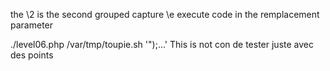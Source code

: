 the \2 is the second grouped capture
\e execute code in the remplacement parameter

./level06.php /var/tmp/toupie.sh '");...'
This is not con de tester juste avec des points
